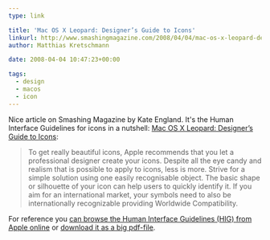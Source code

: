 ```yaml
---
type: link

title: 'Mac OS X Leopard: Designer’s Guide to Icons'
linkurl: http://www.smashingmagazine.com/2008/04/04/mac-os-x-leopard-designers-guide-to-icons
author: Matthias Kretschmann

date: 2008-04-04 10:47:23+00:00

tags:
  - design
  - macos
  - icon
---
```


Nice article on Smashing Magazine by Kate England. It's the Human Interface Guidelines for icons in a nutshell: [Mac OS X Leopard: Designer’s Guide to Icons](http://www.smashingmagazine.com/2008/04/04/mac-os-x-leopard-designers-guide-to-icons):

> To get really beautiful icons, Apple recommends that you let a professional designer create your icons. Despite all the eye candy and realism that is possible to apply to icons, less is more. Strive for a simple solution using one easily recognisable object. The basic shape or silhouette of your icon can help users to quickly identify it. If you aim for an international market, your symbols need to also be internationally recognizable providing Worldwide Compatibility.

For reference you [can browse the Human Interface Guidelines (HIG) from Apple online](http://developer.apple.com/documentation/UserExperience/Conceptual/OSXHIGuidelines/XHIGIntro/chapter_1_section_1.html) or [download it as a big pdf-file](http://developer.apple.com/documentation/UserExperience/Conceptual/OSXHIGuidelines/OSXHIGuidelines.pdf).
